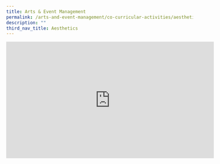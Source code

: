 ```yaml
---
title: Arts & Event Management
permalink: /arts-and-event-management/co-curricular-activities/aesthetics/permalink/
description: ""
third_nav_title: Aesthetics
---
```

<iframe width="560" height="315" src="https://www.youtube.com/embed/gOWDA5ND4uo" title="YouTube video player" frameborder="0" allow="accelerometer; autoplay; clipboard-write; encrypted-media; gyroscope; picture-in-picture" allowfullscreen></iframe>
